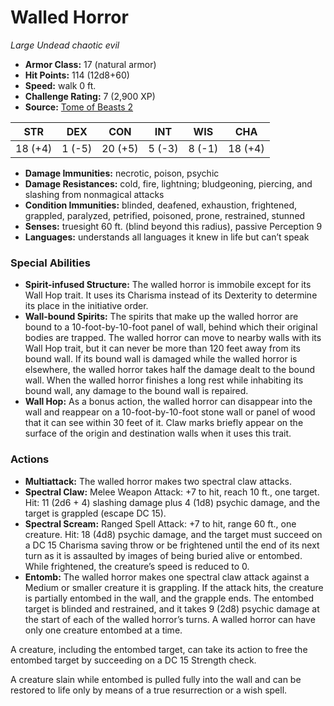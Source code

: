 # Walled Horror

*Large* *Undead* *chaotic evil*

- **Armor Class:** 17 (natural armor)
- **Hit Points:** 114 (12d8+60)
- **Speed:** walk 0 ft.
- **Challenge Rating:** 7 (2,900 XP)
- **Source:** [Tome of Beasts 2](https://koboldpress.com/kpstore/product/tome-of-beasts-2-for-5th-edition/)

| STR | DEX | CON | INT | WIS | CHA |
| --- | --- | --- | --- | --- | --- |
| 18 (+4) | 1 (-5) | 20 (+5) | 5 (-3) | 8 (-1) | 18 (+4) |

- **Damage Immunities:** necrotic, poison, psychic
- **Damage Resistances:** cold, fire, lightning; bludgeoning, piercing, and slashing from nonmagical attacks
- **Condition Immunities:** blinded, deafened, exhaustion, frightened, grappled, paralyzed, petrified, poisoned, prone, restrained, stunned
- **Senses:** truesight 60 ft. (blind beyond this radius), passive Perception 9
- **Languages:** understands all languages it knew in life but can’t speak
### Special Abilities
- **Spirit-infused Structure:** The walled horror is immobile except for its Wall Hop trait. It uses its Charisma instead of its Dexterity to determine its place in the initiative order.
- **Wall-bound Spirits:** The spirits that make up the walled horror are bound to a 10-foot-by-10-foot panel of wall, behind which their original bodies are trapped. The walled horror can move to nearby walls with its Wall Hop trait, but it can never be more than 120 feet away from its bound wall. If its bound wall is damaged while the walled horror is elsewhere, the walled horror takes half the damage dealt to the bound wall. When the walled horror finishes a long rest while inhabiting its bound wall, any damage to the bound wall is repaired.
- **Wall Hop:** As a bonus action, the walled horror can disappear into the wall and reappear on a 10-foot-by-10-foot stone wall or panel of wood that it can see within 30 feet of it. Claw marks briefly appear on the surface of the origin and destination walls when it uses this trait.
### Actions
- **Multiattack:** The walled horror makes two spectral claw attacks.
- **Spectral Claw:** Melee Weapon Attack: +7 to hit, reach 10 ft., one target. Hit: 11 (2d6 + 4) slashing damage plus 4 (1d8) psychic damage, and the target is grappled (escape DC 15).
- **Spectral Scream:** Ranged Spell Attack: +7 to hit, range 60 ft., one creature. Hit: 18 (4d8) psychic damage, and the target must succeed on a DC 15 Charisma saving throw or be frightened until the end of its next turn as it is assaulted by images of being buried alive or entombed. While frightened, the creature’s speed is reduced to 0.
- **Entomb:** The walled horror makes one spectral claw attack against a Medium or smaller creature it is grappling. If the attack hits, the creature is partially entombed in the wall, and the grapple ends. The entombed target is blinded and restrained, and it takes 9 (2d8) psychic damage at the start of each of the walled horror’s turns. A walled horror can have only one creature entombed at a time. 

A creature, including the entombed target, can take its action to free the entombed target by succeeding on a DC 15 Strength check.

A creature slain while entombed is pulled fully into the wall and can be restored to life only by means of a true resurrection or a wish spell.
